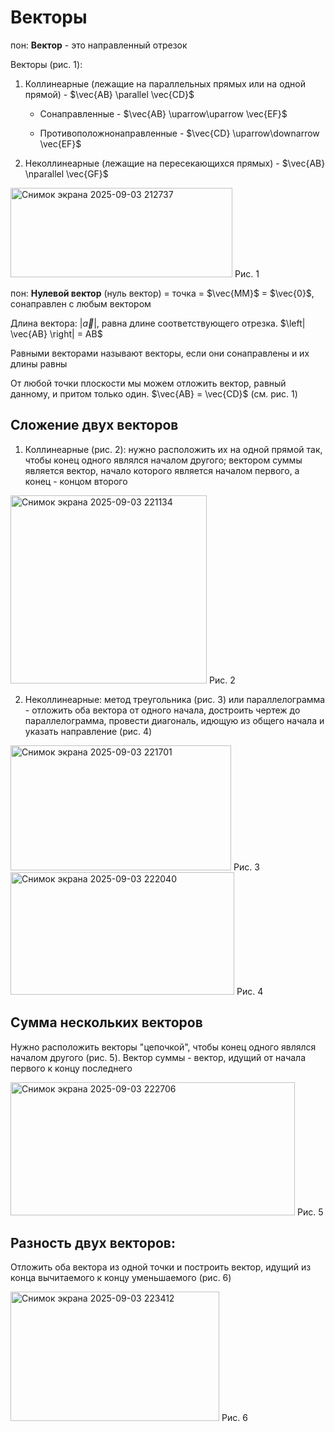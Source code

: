 #  Векторы

пон: **Вектор** - это направленный отрезок

Векторы (рис. 1):

1. Коллинеарные (лежащие на параллельных прямых или на одной прямой) - $\vec{AB} \parallel \vec{CD}$

    - Сонаправленные - $\vec{AB} \uparrow\uparrow \vec{EF}$

    - Противоположнонаправленные - $\vec{CD} \uparrow\downarrow \vec{EF}$

2. Неколлинеарные (лежащие на пересекающихся прямых) - $\vec{AB} \nparallel \vec{GF}$

<img width="355" height="143" alt="Снимок экрана 2025-09-03 212737" src="https://github.com/user-attachments/assets/e8d91d8d-3b31-4a45-9e71-66cbc7952b66" />
Рис. 1

пон: **Нулевой вектор** (нуль вектор) = точка = $\vec{MM}$ = $\vec{0}$, сонаправлен с любым вектором

Длина вектора: $\left| \vec{a} \right|$, равна длине соответствующего отрезка. $\left| \vec{AB} \right| = AB$

Равными векторами называют векторы, если они сонаправлены и их длины равны

От любой точки плоскости мы можем отложить вектор, равный данному, и притом только один. $\vec{AB} = \vec{CD}$ (см. рис. 1)

## Сложение двух векторов

1) Коллинеарные (рис. 2): нужно расположить их на одной прямой так, чтобы конец одного являлся началом другого; вектором суммы является вектор, начало которого является началом первого, а конец - концом второго
 
<img width="314" height="301" alt="Снимок экрана 2025-09-03 221134" src="https://github.com/user-attachments/assets/b2ae4664-aef8-4651-a566-a87cbe85bb8c" />
Рис. 2

2) Неколлинеарные: метод треугольника (рис. 3) или параллелограмма - отложить оба вектора от одного начала, достроить чертеж до параллелограмма, провести диагональ, идющую из общего начала и указать направление (рис. 4)

<img width="353" height="200" alt="Снимок экрана 2025-09-03 221701" src="https://github.com/user-attachments/assets/641de04e-75e8-42e0-9966-4d1faf46b330" />
Рис. 3

<img width="358" height="196" alt="Снимок экрана 2025-09-03 222040" src="https://github.com/user-attachments/assets/4b4ccf50-a898-43ad-a4e5-4b64619ab122" />
Рис. 4

## Сумма нескольких векторов

Нужно расположить векторы "цепочкой", чтобы конец одного являлся началом другого (рис. 5). Вектор суммы - вектор, идущий от начала первого к концу последнего

<img width="455" height="213" alt="Снимок экрана 2025-09-03 222706" src="https://github.com/user-attachments/assets/cd57ff17-7125-48a7-9e19-374df2f8d7ec" />
Рис. 5

## Разность двух векторов:
Отложить оба вектора из одной точки и построить вектор, идущий из конца вычитаемого к концу уменьшаемого (рис. 6)

<img width="334" height="207" alt="Снимок экрана 2025-09-03 223412" src="https://github.com/user-attachments/assets/85ee294e-8d82-4abb-9d58-6471b14ddabf" />
Рис. 6
